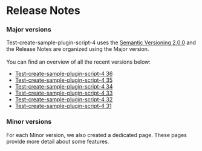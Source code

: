 # Release Notes
### Major versions
Test-create-sample-plugin-script-4 uses the [Semantic Versioning 2.0.0](https://semver.org/) and the Release Notes are organized using the Major version.&#x20; <br><br>
You can find an overview of all the recent versions below:
* [Test-create-sample-plugin-script-4 36](test-create-sample-plugin-script-4-36/)
*  [Test-create-sample-plugin-script-4 35](test-create-sample-plugin-script-4-35/)
*  [Test-create-sample-plugin-script-4 34](test-create-sample-plugin-script-4-34/)
*  [Test-create-sample-plugin-script-4 33](test-create-sample-plugin-script-4-33/)
*  [Test-create-sample-plugin-script-4 32](test-create-sample-plugin-script-4-32/)
*  [Test-create-sample-plugin-script-4 31](test-create-sample-plugin-script-4-31/)
### Minor versions
For each Minor version, we also created a dedicated page. These pages provide more detail about some features.
